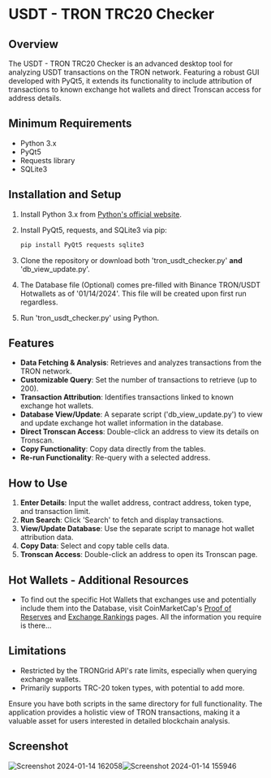 # USDT - TRON TRC20 Checker

## Overview
The USDT - TRON TRC20 Checker is an advanced desktop tool for analyzing USDT transactions on the TRON network. Featuring a robust GUI developed with PyQt5, it extends its functionality to include attribution of transactions to known exchange hot wallets and direct Tronscan access for address details.

## Minimum Requirements
- Python 3.x
- PyQt5
- Requests library
- SQLite3

## Installation and Setup
1. Install Python 3.x from [Python's official website](https://www.python.org/downloads/).
2. Install PyQt5, requests, and SQLite3 via pip:

   ```bash
   pip install PyQt5 requests sqlite3
   ```
   
3. Clone the repository or download both 'tron_usdt_checker.py' **and** 'db_view_update.py'.
4. The Database file (Optional) comes pre-filled with Binance TRON/USDT Hotwallets as of '01/14/2024'.  This file will be created upon first run regardless.
5. Run 'tron_usdt_checker.py' using Python.

## Features
- **Data Fetching & Analysis**: Retrieves and analyzes transactions from the TRON network.
- **Customizable Query**: Set the number of transactions to retrieve (up to 200).
- **Transaction Attribution**: Identifies transactions linked to known exchange hot wallets.
- **Database View/Update**: A separate script ('db_view_update.py') to view and update exchange hot wallet information in the database.
- **Direct Tronscan Access**: Double-click an address to view its details on Tronscan.
- **Copy Functionality**: Copy data directly from the tables.
- **Re-run Functionality**: Re-query with a selected address.

## How to Use
1. **Enter Details**: Input the wallet address, contract address, token type, and transaction limit.
2. **Run Search**: Click 'Search' to fetch and display transactions.
3. **View/Update Database**: Use the separate script to manage hot wallet attribution data.
4. **Copy Data**: Select and copy table cells data.
5. **Tronscan Access**: Double-click an address to open its Tronscan page.

## Hot Wallets - Additional Resources
- To find out the specific Hot Wallets that exchanges use and potentially include them into the Database, visit CoinMarketCap's [Proof of Reserves](https://coinmarketcap.com/academy/article/cmc-launches-proof-of-reserves) and [Exchange Rankings](https://coinmarketcap.com/rankings/exchanges/) pages.  All the information you require is there...

## Limitations
- Restricted by the TRONGrid API's rate limits, especially when querying exchange wallets.
- Primarily supports TRC-20 token types, with potential to add more.

Ensure you have both scripts in the same directory for full functionality. The application provides a holistic view of TRON transactions, making it a valuable asset for users interested in detailed blockchain analysis.

## Screenshot
![Screenshot 2024-01-14 162058](https://github.com/maccheroncelli/TRON-USDT-CHECKER/assets/154501937/90ef5a82-75ce-49c9-9dc1-6765a89e6039)![Screenshot 2024-01-14 155946](https://github.com/maccheroncelli/TRON-USDT-CHECKER/assets/154501937/d5694095-c164-4f5c-bc2c-21113d12b653)




